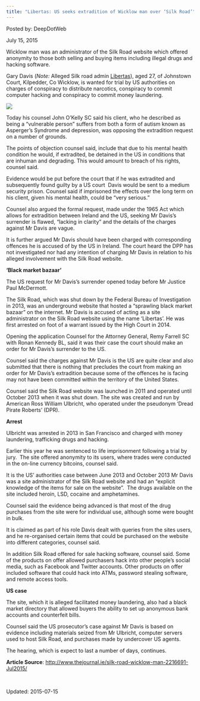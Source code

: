 ```yaml
---
title: "Libertas: US seeks extradition of Wicklow man over ‘Silk Road’"
---
```


Posted by: DeepDotWeb 

<span>July 15, 2015</span>

<p>Wicklow man was an administrator of the Silk Road website which offered anonymity to those both selling and buying items including illegal drugs and hacking software.</p>
<p>Gary Davis (<em>Note:</em> Alleged Silk road admin <a href="/2013/12/21/silk-road-adminsmods-ssbd-libertas-inigo-arrested/">Libertas</a>), aged 27, of Johnstown Court, Kilpedder, Co Wicklow, is wanted for trial by US authorities on charges of conspiracy to distribute narcotics, conspiracy to commit computer hacking and conspiracy to commit money laundering.</p>


<img src="https://info-gir.github.io/deepdotweb/imgs/2015/07/image1.jpg" rel="lightbox"> 
<p>Today his counsel John O’Kelly SC said his client, who he described as being a “vulnerable person” suffers from both a form of autism known as Asperger’s Syndrome and depression, was opposing the extradition request on a number of grounds.</p>
<p>The points of objection counsel said, include that due to his mental health condition he would, if extradited, be detained in the US in conditions that are inhuman and degrading. This would amount to breach of his rights, counsel said.</p>
<p>Evidence would be put before the court that if he was extradited and subsequently found guilty by a US court  Davis would be sent to a medium security prison. Counsel said if imprisoned the effects over the long term on his client, given his mental health, could be “very serious.”</p>
<p>Counsel also argued the formal request, made under the 1965 Act which allows for extradition between Ireland and the US, seeking Mr Davis’s surrender is flawed, “lacking in clarity” and the details of the charges against Mr Davis are vague.</p>
<p>It is further argued Mr Davis should have been charged with corresponding offences he is accused of by the US in Ireland. The court heard the DPP has not investigated nor had any intention of charging Mr Davis in relation to his alleged involvement with the Silk Road website.</p>
<p><strong>‘Black market bazaar’</strong></p>
<p>The US request for Mr Davis’s surrender opened today before Mr Justice Paul McDermott.</p>
<p>The Silk Road, which was shut down by the Federal Bureau of Investigation in 2013, was an underground website that hosted a “sprawling black market bazaar” on the internet. Mr Davis is accused of acting as a site administrator on the Silk Road website using the name ‘Libertas’. He was first arrested on foot of a warrant issued by the High Court in 2014.</p>
<p>Opening the application Counsel for the Attorney General, Remy Farrell SC with Ronan Kennedy BL, said it was their case the court should make an order for Mr Davis’s surrender to the US.</p>
<p>Counsel said the charges against Mr Davis is the US are quite clear and also submitted that there is nothing that precludes the court from making an order for Mr Davis’s extradition because some of the offences he is facing may not have been committed within the territory of the United States.</p>
<p>Counsel said the Silk Road website was launched in 2011 and operated until October 2013 when it was shut down. The site was created and run by American Ross William Ulbricht, who operated under the pseudonym ‘Dread Pirate Roberts’ (DPR).</p>
<p><strong>Arrest</strong></p>
<p>Ulbricht was arrested in 2013 in San Francisco and charged with money laundering, trafficking drugs and hacking.</p>
<p>Earlier this year he was sentenced to life imprisonment following a trial by jury.  The site offered anonymity to its users, where trades were conducted in the on-line currency bitcoins, counsel said.</p>
<p>It is the US’ authorities case between June 2013 and October 2013 Mr Davis was a site administrator of the Silk Road website and had an “explicit knowledge of the items for sale on the website”.  The drugs available on the site included heroin, LSD, cocaine and amphetamines.</p>
<p>Counsel said the evidence being advanced is that most of the drug purchases from the site were for individual use, although some were bought in bulk.</p>
<p>It is claimed as part of his role Davis dealt with queries from the sites users, and he re-organised certain items that could be purchased on the website into different categories, counsel said.</p>
<p>In addition Silk Road offered for sale hacking software, counsel said. Some of the products on offer allowed purchasers hack into other people’s social media, such as Facebook and Twitter accounts. Other products on offer included software that could hack into ATMs, password stealing software, and remote access tools.</p>
<p><strong>US case</strong></p>
<p>The site, which it is alleged facilitated money laundering, also had a black market directory that allowed buyers the ability to set up anonymous bank accounts and counterfeit bills.</p>
<p>Counsel said the US prosecutor’s case against Mr Davis is based on evidence including materials seized from Mr Ulbricht, computer servers used to host Silk Road, and purchases made by undercover US agents.</p>
<p>The hearing, which is expect to last a number of days, continues.</p>
<p><strong>Article Source</strong>: <a href="http://www.thejournal.ie/silk-road-wicklow-man-2216691-Jul2015/">http://www.thejournal.ie/silk-road-wicklow-man-2216691-Jul2015/</a></p>
<p>&nbsp;</p>



Updated: 2015-07-15

